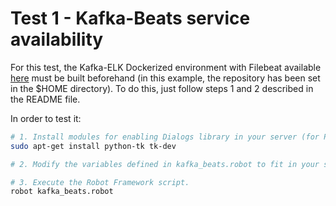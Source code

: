 # Test 1 - Kafka-Beats service availability

For this test, the Kafka-ELK Dockerized environment with Filebeat available [here](https://github.com/5GEVE/5geve-wp4-monitoring-dockerized-env) must be built beforehand (in this example, the repository has been set in the $HOME directory). To do this, just follow steps 1 and 2 described in the README file.

In order to test it:

```sh
# 1. Install modules for enabling Dialogs library in your server (for Python 2.7)
sudo apt-get install python-tk tk-dev

# 2. Modify the variables defined in kafka_beats.robot to fit in your scenario.

# 3. Execute the Robot Framework script.
robot kafka_beats.robot
```
